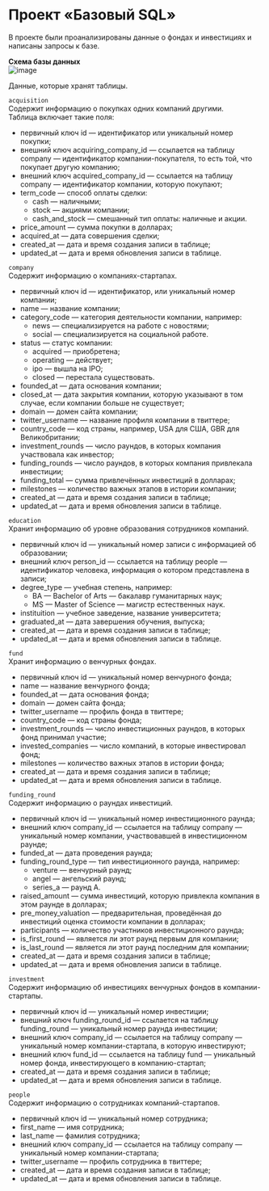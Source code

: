 # Проект «Базовый SQL»

В проекте были проанализированы данные о фондах и инвестициях и написаны запросы к базе.

**Схема базы данных**  
![image](https://user-images.githubusercontent.com/108632723/185813664-50fba8ec-878f-4f53-bb01-586a83b0fb69.png)

Данные, которые хранят таблицы.  

`acquisition`  
Содержит информацию о покупках одних компаний другими.  
Таблица включает такие поля:  
- первичный ключ id — идентификатор или уникальный номер покупки;  
- внешний ключ acquiring_company_id — ссылается на таблицу company — идентификатор компании-покупателя, то есть той, что покупает другую компанию;  
- внешний ключ acquired_company_id — ссылается на таблицу company — идентификатор компании, которую покупают;  
- term_code — способ оплаты сделки:  
  - cash — наличными;  
  - stock — акциями компании;  
  - cash_and_stock — смешанный тип оплаты: наличные и акции.  
- price_amount — сумма покупки в долларах;  
- acquired_at — дата совершения сделки;  
- created_at — дата и время создания записи в таблице;  
- updated_at — дата и время обновления записи в таблице.  

`company`  
Содержит информацию о компаниях-стартапах.  
- первичный ключ id — идентификатор, или уникальный номер компании;  
- name — название компании;  
- category_code — категория деятельности компании, например:  
  - news — специализируется на работе с новостями;  
  - social — специализируется на социальной работе.  
- status — статус компании:   
  - acquired — приобретена;   
  - operating — действует;  
  - ipo — вышла на IPO;  
  - closed — перестала существовать.  
- founded_at — дата основания компании;  
- closed_at — дата закрытия компании, которую указывают в том случае, если компании больше не существует;  
- domain — домен сайта компании;  
- twitter_username — название профиля компании в твиттере;  
- country_code — код страны, например, USA для США, GBR для Великобритании;  
- investment_rounds — число раундов, в которых компания участвовала как инвестор;  
- funding_rounds — число раундов, в которых компания привлекала инвестиции;  
- funding_total — сумма привлечённых инвестиций в долларах;  
- milestones — количество важных этапов в истории компании;  
- created_at — дата и время создания записи в таблице;  
- updated_at — дата и время обновления записи в таблице.  

`education`  
Хранит информацию об уровне образования сотрудников компаний.  
- первичный ключ id — уникальный номер записи с информацией об образовании;  
- внешний ключ person_id — ссылается на таблицу people — идентификатор человека, информация о котором представлена в записи;  
- degree_type — учебная степень, например:  
  - BA — Bachelor of Arts — бакалавр гуманитарных наук;  
  - MS — Master of Science — магистр естественных наук.  
- instituition — учебное заведение, название университета;  
- graduated_at — дата завершения обучения, выпуска;  
- created_at — дата и время создания записи в таблице;  
- updated_at — дата и время обновления записи в таблице.  

`fund`  
Хранит информацию о венчурных фондах.  
- первичный ключ id — уникальный номер венчурного фонда;  
- name — название венчурного фонда;  
- founded_at — дата основания фонда;  
- domain — домен сайта фонда;   
- twitter_username — профиль фонда в твиттере;  
- country_code — код страны фонда;  
- investment_rounds — число инвестиционных раундов, в которых фонд принимал участие;  
- invested_companies — число компаний, в которые инвестировал фонд;  
- milestones — количество важных этапов в истории фонда;  
- created_at — дата и время создания записи в таблице;  
- updated_at — дата и время обновления записи в таблице.  

`funding_round`  
Содержит информацию о раундах инвестиций.  
- первичный ключ id — уникальный номер инвестиционного раунда;  
- внешний ключ company_id — ссылается на таблицу company — уникальный номер компании, участвовавшей в инвестиционном раунде;  
- funded_at — дата проведения раунда;  
- funding_round_type — тип инвестиционного раунда, например:  
  - venture — венчурный раунд;   
  - angel — ангельский раунд;  
  - series_a — раунд А.  
- raised_amount — сумма инвестиций, которую привлекла компания в этом раунде в долларах;  
- pre_money_valuation — предварительная, проведённая до инвестиций оценка стоимости компании в долларах;  
- participants — количество участников инвестиционного раунда;  
- is_first_round — является ли этот раунд первым для компании;  
- is_last_round — является ли этот раунд последним для компании;  
- created_at — дата и время создания записи в таблице;  
- updated_at — дата и время обновления записи в таблице.  

`investment`  
Содержит информацию об инвестициях венчурных фондов в компании-стартапы.  
- первичный ключ id — уникальный номер инвестиции;  
- внешний ключ funding_round_id — ссылается на таблицу funding_round — уникальный номер раунда инвестиции;  
- внешний ключ company_id — ссылается на таблицу company — уникальный номер компании-стартапа, в которую инвестируют;  
- внешний ключ fund_id — ссылается на таблицу fund — уникальный номер фонда, инвестирующего в компанию-стартап;  
- created_at — дата и время создания записи в таблице;  
- updated_at — дата и время обновления записи в таблице.  

`people`  
Содержит информацию о сотрудниках компаний-стартапов.  
- первичный ключ id — уникальный номер сотрудника;  
- first_name — имя сотрудника;  
- last_name — фамилия сотрудника;  
- внешний ключ company_id — ссылается на таблицу company — уникальный номер компании-стартапа;  
- twitter_username — профиль сотрудника в твиттере;  
- created_at — дата и время создания записи в таблице;  
- updated_at — дата и время обновления записи в таблице.  
